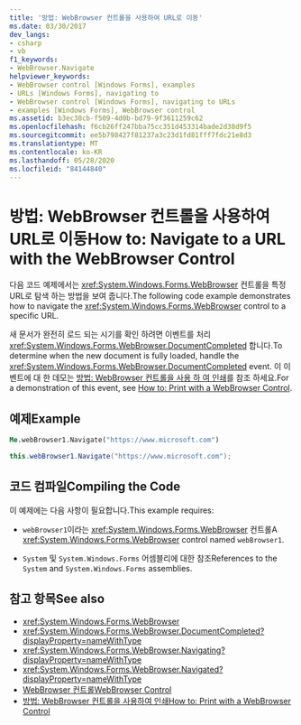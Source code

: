 ```yaml
---
title: '방법: WebBrowser 컨트롤을 사용하여 URL로 이동'
ms.date: 03/30/2017
dev_langs:
- csharp
- vb
f1_keywords:
- WebBrowser.Navigate
helpviewer_keywords:
- WebBrowser control [Windows Forms], examples
- URLs [Windows Forms], navigating to
- WebBrowser control [Windows Forms], navigating to URLs
- examples [Windows Forms], WebBrowser control
ms.assetid: b3ec38cb-f509-4d0b-bd79-9f3611259c62
ms.openlocfilehash: f6cb26ff247bba75cc351d453314bade2d38d9f5
ms.sourcegitcommit: ee5b798427f81237a3c23d1fd81fff7fdc21e8d3
ms.translationtype: MT
ms.contentlocale: ko-KR
ms.lasthandoff: 05/28/2020
ms.locfileid: "84144840"
---
```

# <a name="how-to-navigate-to-a-url-with-the-webbrowser-control"></a><span data-ttu-id="2dd36-102">방법: WebBrowser 컨트롤을 사용하여 URL로 이동</span><span class="sxs-lookup"><span data-stu-id="2dd36-102">How to: Navigate to a URL with the WebBrowser Control</span></span>
<span data-ttu-id="2dd36-103">다음 코드 예제에서는 <xref:System.Windows.Forms.WebBrowser> 컨트롤을 특정 URL로 탐색 하는 방법을 보여 줍니다.</span><span class="sxs-lookup"><span data-stu-id="2dd36-103">The following code example demonstrates how to navigate the <xref:System.Windows.Forms.WebBrowser> control to a specific URL.</span></span>

 <span data-ttu-id="2dd36-104">새 문서가 완전히 로드 되는 시기를 확인 하려면 이벤트를 처리 <xref:System.Windows.Forms.WebBrowser.DocumentCompleted> 합니다.</span><span class="sxs-lookup"><span data-stu-id="2dd36-104">To determine when the new document is fully loaded, handle the <xref:System.Windows.Forms.WebBrowser.DocumentCompleted> event.</span></span> <span data-ttu-id="2dd36-105">이 이벤트에 대 한 데모는 [방법: WebBrowser 컨트롤을 사용 하 여 인쇄](how-to-print-with-a-webbrowser-control.md)를 참조 하세요.</span><span class="sxs-lookup"><span data-stu-id="2dd36-105">For a demonstration of this event, see [How to: Print with a WebBrowser Control](how-to-print-with-a-webbrowser-control.md).</span></span>

## <a name="example"></a><span data-ttu-id="2dd36-106">예제</span><span class="sxs-lookup"><span data-stu-id="2dd36-106">Example</span></span>

```vb
Me.webBrowser1.Navigate("https://www.microsoft.com")
```

```csharp
this.webBrowser1.Navigate("https://www.microsoft.com");
```

## <a name="compiling-the-code"></a><span data-ttu-id="2dd36-107">코드 컴파일</span><span class="sxs-lookup"><span data-stu-id="2dd36-107">Compiling the Code</span></span>
 <span data-ttu-id="2dd36-108">이 예제에는 다음 사항이 필요합니다.</span><span class="sxs-lookup"><span data-stu-id="2dd36-108">This example requires:</span></span>

- <span data-ttu-id="2dd36-109">`webBrowser1`이라는 <xref:System.Windows.Forms.WebBrowser> 컨트롤</span><span class="sxs-lookup"><span data-stu-id="2dd36-109">A <xref:System.Windows.Forms.WebBrowser> control named `webBrowser1`.</span></span>

- <span data-ttu-id="2dd36-110">`System` 및 `System.Windows.Forms` 어셈블리에 대한 참조</span><span class="sxs-lookup"><span data-stu-id="2dd36-110">References to the `System` and `System.Windows.Forms` assemblies.</span></span>

## <a name="see-also"></a><span data-ttu-id="2dd36-111">참고 항목</span><span class="sxs-lookup"><span data-stu-id="2dd36-111">See also</span></span>

- <xref:System.Windows.Forms.WebBrowser>
- <xref:System.Windows.Forms.WebBrowser.DocumentCompleted?displayProperty=nameWithType>
- <xref:System.Windows.Forms.WebBrowser.Navigating?displayProperty=nameWithType>
- <xref:System.Windows.Forms.WebBrowser.Navigated?displayProperty=nameWithType>
- [<span data-ttu-id="2dd36-112">WebBrowser 컨트롤</span><span class="sxs-lookup"><span data-stu-id="2dd36-112">WebBrowser Control</span></span>](webbrowser-control-windows-forms.md)
- [<span data-ttu-id="2dd36-113">방법: WebBrowser 컨트롤을 사용하여 인쇄</span><span class="sxs-lookup"><span data-stu-id="2dd36-113">How to: Print with a WebBrowser Control</span></span>](how-to-print-with-a-webbrowser-control.md)
